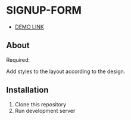 # SIGNUP-FORM
- [DEMO LINK](https://viktor-morhun.github.io/signup-form/ )


## About

Required:

Add styles to the layout according to the design.

## Installation

1. Clone this repository
2. Run development server